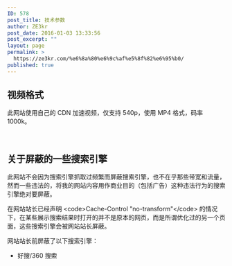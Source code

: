 ```yaml
---
ID: 578
post_title: 技术参数
author: ZE3kr
post_date: 2016-01-03 13:33:56
post_excerpt: ""
layout: page
permalink: >
  https://ze3kr.com/%e6%8a%80%e6%9c%af%e5%8f%82%e6%95%b0/
published: true
---
```

<h2>视频格式</h2>
此网站使用自己的 CDN 加速视频，仅支持 540p，使用 MP4 格式，码率 1000k。

&nbsp;
<h2>关于屏蔽的一些搜索引擎</h2>
此网站不会因为搜索引擎抓取过频繁而屏蔽搜索引擎，也不在乎那些带宽和流量，然而一些违法的，将我的网站内容用作商业目的（包括广告）这种违法行为的搜索引擎绝对要屏蔽。

在网站站长已经声明 &lt;code&gt;Cache-Control "no-transform"&lt;/code&gt; 的情况下，在某些展示搜索结果时打开的并不是原本的网页，而是所谓优化过的另一个页面，这些搜索引擎会被网站站长屏蔽。

网站站长前屏蔽了以下搜索引擎：
<ul>
	<li>好搜/360 搜索</li>
</ul>